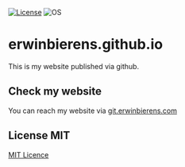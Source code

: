 [![License](https://img.shields.io/badge/License-MIT-blue.svg?style=flat-square)](https://github.com/erwinbierens/erwinbierens.github.io/LICENSE) ![OS](https://img.shields.io/badge/Tested%20On-Linux%20|%20OSX%20|%20Windows%20|%20Android-yellowgreen.svg?style=flat-square)

# erwinbierens.github.io
This is my website published via github. 

## Check my website
You can reach my website via [git.erwinbierens.com](https://git.erwinbierens.com)

## License MIT

[MIT Licence](https://github.com/erwinbierens/erwinbierens.github.io/LICENSE)
